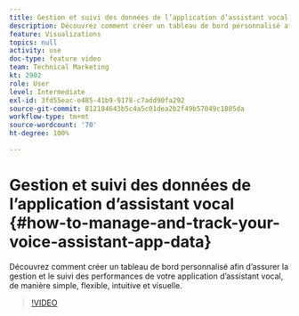 ```yaml
---
title: Gestion et suivi des données de l’application d’assistant vocal
description: Découvrez comment créer un tableau de bord personnalisé afin dʼassurer la gestion et le suivi des performances de votre application d’assistant vocal, de manière simple, flexible, intuitive et visuelle.
feature: Visualizations
topics: null
activity: use
doc-type: feature video
team: Technical Marketing
kt: 2902
role: User
level: Intermediate
exl-id: 3fd55eac-e485-41b9-9178-c7add90fa292
source-git-commit: 812184643b5c4a5c01dea2b2f49b57049c1805da
workflow-type: tm+mt
source-wordcount: '70'
ht-degree: 100%

---
```


# Gestion et suivi des données de l’application d’assistant vocal {#how-to-manage-and-track-your-voice-assistant-app-data}

Découvrez comment créer un tableau de bord personnalisé afin dʼassurer la gestion et le suivi des performances de votre application d’assistant vocal, de manière simple, flexible, intuitive et visuelle.

>[!VIDEO](https://video.tv.adobe.com/v/34966/?quality=12&learn=on&captions=fre_fr)
